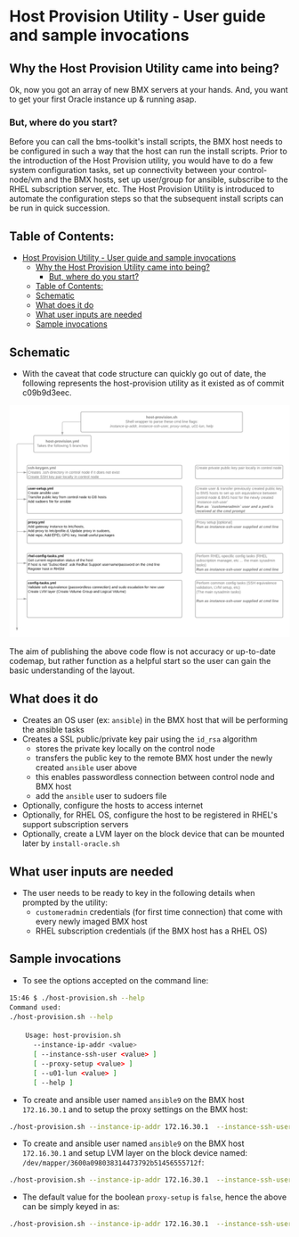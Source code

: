 # Host Provision Utility - User guide and sample invocations

## Why the Host Provision Utility came into being?
Ok, now you got an array of new BMX servers at your hands.
And, you want to get your first Oracle instance up & running asap.

### But, where do you start?
Before you can call the bms-toolkit's install scripts, the BMX host needs to be
configured in such a way that the host can run the install scripts.
Prior to the introduction of the Host Provision utility, you would have to do a
few system configuration tasks, set up connectivity between your control-node/vm
and the BMX hosts, set up user/group for ansible, subscribe to the RHEL
subscription server, etc.
The Host Provision Utility is introduced to automate the configuration steps so
that the subsequent install scripts can be run in quick succession.

## Table of Contents:
<!-- TOC depthFrom:1 depthTo:6 withLinks:1 updateOnSave:1 orderedList:0 -->

- [Host Provision Utility - User guide and sample invocations](#host-provision-utility-user-guide-and-sample-invocations)
	- [Why the Host Provision Utility came into being?](#why-the-host-provision-utility-came-into-being)
		- [But, where do you start?](#but-where-do-you-start)
	- [Table of Contents:](#table-of-contents)
	- [Schematic](#schematic)
	- [What does it do](#what-does-it-do)
	- [What user inputs are needed](#what-user-inputs-are-needed)
	- [Sample invocations](#sample-invocations)

<!-- /TOC -->

## Schematic
* With the caveat that code structure can quickly go out of date, the following
represents the host-provision utility as it existed as of commit c09b9d3eec.

![Shows codeflow from host-utility.sh command line to the host-provision.yml entry point and on to the leaf scripts.](host-provision-logical-fork-points.png)

The aim of publishing the above code flow is not accuracy or up-to-date codemap,
but rather function as a helpful start so the user can gain the basic understanding of the layout.

## What does it do
* Creates an OS user (ex: `ansible`) in the BMX host that will be performing the ansible tasks
* Creates a SSL public/private key pair using the `id_rsa` algorithm
  * stores the private key locally on the control node
  * transfers the public key to the remote BMX host under the newly created `ansible` user above
  * this enables passwordless connection between control node and BMX host
  * add the `ansible` user to sudoers file
* Optionally, configure the hosts to access internet
* Optionally, for RHEL OS, configure the host to be registered in RHEL's support subscription servers
* Optionally, create a LVM layer on the block device that can be mounted later by `install-oracle.sh`

## What user inputs are needed
* The user needs to be ready to key in the following details when prompted by the utility:
  * `customeradmin` credentials (for first time connection) that come with every newly imaged BMX host
  * RHEL subscription credentials (if the BMX host has a RHEL OS)

## Sample invocations
* To see the options accepted on the command line:
```bash
15:46 $ ./host-provision.sh --help
Command used:
./host-provision.sh --help

	Usage: host-provision.sh
	  --instance-ip-addr <value>
	  [ --instance-ssh-user <value> ]
	  [ --proxy-setup <value> ]
	  [ --u01-lun <value> ]
	  [ --help ]
```

* To create and ansible user named `ansible9` on the BMX host `172.16.30.1` and to setup the proxy settings on the BMX host:
```bash
./host-provision.sh --instance-ip-addr 172.16.30.1  --instance-ssh-user ansible9 --proxy-setup true
```

* To create and ansible user named `ansible9` on the BMX host `172.16.30.1` and setup LVM layer on the block device named: `/dev/mapper/3600a098038314473792b51456555712f`:
```bash
./host-provision.sh --instance-ip-addr 172.16.30.1  --instance-ssh-user ansible9 --proxy-setup false --u01-lun /dev/mapper/3600a098038314344372b4f75392d3850
```
* The default value for the boolean `proxy-setup` is `false`, hence the above can be simply keyed in as:
```bash
./host-provision.sh --instance-ip-addr 172.16.30.1  --instance-ssh-user ansible9 --u01-lun /dev/mapper/3600a098038314344372b4f75392d3850
```
